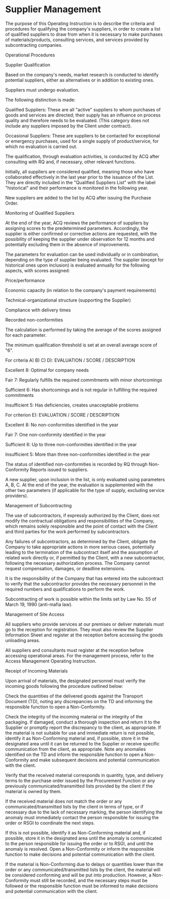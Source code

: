 # Supplier Management

The purpose of this Operating Instruction is to describe the criteria and procedures for qualifying the company's suppliers, in order to create a list of qualified suppliers to draw from when it is necessary to make purchases of materials/products, consulting services, and services provided by subcontracting companies.

Operational Procedures

Supplier Qualification

Based on the company's needs, market research is conducted to identify potential suppliers, either as alternatives or in addition to existing ones.

Suppliers must undergo evaluation.

The following distinction is made:

Qualified Suppliers: These are all "active" suppliers to whom purchases of goods and services are directed; their supply has an influence on process quality and therefore needs to be evaluated. (This category does not include any suppliers imposed by the Client under contract).

Occasional Suppliers: These are suppliers to be contacted for exceptional or emergency purchases, used for a single supply of product/service, for which no evaluation is carried out.

The qualification, through evaluation activities, is conducted by ACQ after consulting with RQ and, if necessary, other relevant functions.

Initially, all suppliers are considered qualified, meaning those who have collaborated effectively in the last year prior to the issuance of the List. They are directly included in the "Qualified Suppliers List" with the label "historical" and their performance is monitored in the following year.

New suppliers are added to the list by ACQ after issuing the Purchase Order.

Monitoring of Qualified Suppliers

At the end of the year, ACQ reviews the performance of suppliers by assigning scores to the predetermined parameters. Accordingly, the supplier is either confirmed or corrective actions are requested, with the possibility of keeping the supplier under observation for 12 months and potentially excluding them in the absence of improvements.

The parameters for evaluation can be used individually or in combination, depending on the type of supplier being evaluated. The supplier (except for historical ones upon inclusion) is evaluated annually for the following aspects, with scores assigned:

Price/performance

Economic capacity (in relation to the company's payment requirements)

Technical-organizational structure (supporting the Supplier)

Compliance with delivery times

Recorded non-conformities

The calculation is performed by taking the average of the scores assigned for each parameter.

The minimum qualification threshold is set at an overall average score of "6".

For criteria A) B) C) D): EVALUATION / SCORE / DESCRIPTION

Excellent 8: Optimal for company needs

Fair 7: Regularly fulfills the required commitments with minor shortcomings

Sufficient 6: Has shortcomings and is not regular in fulfilling the required commitments

Insufficient 5: Has deficiencies, creates unacceptable problems

For criterion E): EVALUATION / SCORE / DESCRIPTION

Excellent 8: No non-conformities identified in the year

Fair 7: One non-conformity identified in the year

Sufficient 6: Up to three non-conformities identified in the year

Insufficient 5: More than three non-conformities identified in the year

The status of identified non-conformities is recorded by RQ through Non-Conformity Reports issued to suppliers.

A new supplier, upon inclusion in the list, is only evaluated using parameters A, B, C. At the end of the year, the evaluation is supplemented with the other two parameters (if applicable for the type of supply, excluding service providers).

Management of Subcontracting

The use of subcontractors, if expressly authorized by the Client, does not modify the contractual obligations and responsibilities of the Company, which remains solely responsible and the point of contact with the Client and third parties for the work performed by subcontractors.

Any failures of subcontractors, as determined by the Client, obligate the Company to take appropriate actions in more serious cases, potentially leading to the termination of the subcontract itself and the assumption of related work directly or, if permitted by the Client, with a new subcontractor, following the necessary authorization process. The Company cannot request compensation, damages, or deadline extensions.

It is the responsibility of the Company that has entered into the subcontract to verify that the subcontractor provides the necessary personnel in the required numbers and qualifications to perform the work.

Subcontracting of work is possible within the limits set by Law No. 55 of March 19, 1990 (anti-mafia law).

Management of Site Access

All suppliers who provide services at our premises or deliver materials must go to the reception for registration. They must also review the Supplier Information Sheet and register at the reception before accessing the goods unloading areas.

All suppliers and consultants must register at the reception before accessing operational areas. For the management process, refer to the Access Management Operating Instruction.

Receipt of Incoming Materials

Upon arrival of materials, the designated personnel must verify the incoming goods following the procedure outlined below:

Check the quantities of the delivered goods against the Transport Document (TD), noting any discrepancies on the TD and informing the responsible function to open a Non-Conformity.

Check the integrity of the incoming material or the integrity of the packaging. If damaged, conduct a thorough inspection and return it to the Supplier or promptly report the discrepancy to the client, as appropriate. If the material is not suitable for use and immediate return is not possible, identify it as Non-Conforming material and, if possible, store it in the designated area until it can be returned to the Supplier or receive specific communication from the client, as appropriate. Note any anomalies identified on the TD and inform the responsible function to open a Non-Conformity and make subsequent decisions and potential communication with the client.

Verify that the received material corresponds in quantity, type, and delivery terms to the purchase order issued by the Procurement Function or any previously communicated/transmitted lists provided by the client if the material is owned by them.

If the received material does not match the order or any communicated/transmitted lists by the client in terms of type, or if necessary due to the lack of necessary marking, the person identifying the anomaly must immediately contact the person responsible for issuing the order or RSGI to coordinate the next steps.

If this is not possible, identify it as Non-Conforming material and, if possible, store it in the designated area until the anomaly is communicated to the person responsible for issuing the order or to RSGI, and until the anomaly is resolved. Open a Non-Conformity or inform the responsible function to make decisions and potential communication with the client.

If the material is Non-Conforming due to delays or quantities lower than the order or any communicated/transmitted lists by the client, the material will be considered conforming and will be put into production. However, a Non-Conformity must still be recorded, and the necessary steps must be followed or the responsible function must be informed to make decisions and potential communication with the client.

